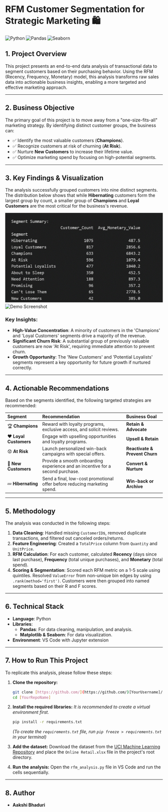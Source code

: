 # RFM Customer Segmentation for Strategic Marketing 🛍️

![Python](https://img.shields.io/badge/Python-3.10+-blue?style=for-the-badge&logo=python)
![Pandas](https://img.shields.io/badge/Pandas-1.5-blue?style=for-the-badge&logo=pandas)
![Seaborn](https://img.shields.io/badge/Seaborn-0.12-blue?style=for-the-badge&logo=seaborn)

## 1. Project Overview

This project presents an end-to-end data analysis of transactional data to segment customers based on their purchasing behavior. Using the RFM (Recency, Frequency, Monetary) model, this analysis transforms raw sales data into actionable business insights, enabling a more targeted and effective marketing approach.

---

## 2. Business Objective

The primary goal of this project is to move away from a "one-size-fits-all" marketing strategy. By identifying distinct customer groups, the business can:
* ✅ Identify the most valuable customers (**Champions**).
* ✅ Recognize customers at risk of churning (**At Risk**).
* ✅ Nurture **New Customers** to increase their lifetime value.
* ✅ Optimize marketing spend by focusing on high-potential segments.

---

## 3. Key Findings & Visualization

The analysis successfully grouped customers into nine distinct segments. The distribution below shows that while **Hibernating** customers form the largest group by count, a smaller group of **Champions** and **Loyal Customers** are the most critical for the business's revenue.


![Demo Screenshot](segment.jpg)
![Demo Screenshot](./assets/demo.png)

### Key Insights:
* **High-Value Concentration**: A minority of customers in the 'Champions' and 'Loyal Customers' segments drive a majority of the revenue.
* **Significant Churn Risk**: A substantial group of previously valuable customers are now 'At Risk', requiring immediate attention to prevent churn.
* **Growth Opportunity**: The 'New Customers' and 'Potential Loyalists' segments represent a key opportunity for future growth if nurtured correctly.

---

## 4. Actionable Recommendations

Based on the segments identified, the following targeted strategies are recommended:

| Segment | Recommendation | Business Goal |
| :--- | :--- | :--- |
| 🏆 **Champions** | Reward with loyalty programs, exclusive access, and solicit reviews. | **Retain & Advocate** |
| ❤️ **Loyal Customers** | Engage with upselling opportunities and loyalty programs. | **Upsell & Retain** |
| 😟 **At Risk** | Launch personalized win-back campaigns with special offers. | **Reactivate & Prevent Churn** |
| 🌱 **New Customers** | Provide a smooth onboarding experience and an incentive for a second purchase. | **Convert & Nurture** |
| 💤 **Hibernating** | Send a final, low-cost promotional offer before reducing marketing spend. | **Win-back or Archive** |

---

## 5. Methodology

The analysis was conducted in the following steps:
1.  **Data Cleaning**: Handled missing `CustomerID`s, removed duplicate transactions, and filtered out canceled orders/returns.
2.  **Feature Engineering**: Created a `TotalPrice` column from `Quantity` and `UnitPrice`.
3.  **RFM Calculation**: For each customer, calculated **Recency** (days since last purchase), **Frequency** (total unique purchases), and **Monetary** (total spend).
4.  **Scoring & Segmentation**: Scored each RFM metric on a 1-5 scale using quintiles. Resolved `ValueError` from non-unique bin edges by using `.rank(method='first')`. Customers were then grouped into named segments based on their R and F scores.

---

## 6. Technical Stack

* **Language**: Python
* **Libraries**:
    * **Pandas**: For data cleaning, manipulation, and analysis.
    * **Matplotlib & Seaborn**: For data visualization.
* **Environment**: VS Code with Jupyter extension

---

## 7. How to Run This Project

To replicate this analysis, please follow these steps:

1.  **Clone the repository:**
    ```bash
    git clone [https://github.com/](https://github.com/)[YourUsername]/[YourRepoName].git
    cd [YourRepoName]
    ```

2.  **Install the required libraries:**
    *It is recommended to create a virtual environment first.*
    ```bash
    pip install -r requirements.txt
    ```
    *(To create the `requirements.txt` file, run `pip freeze > requirements.txt` in your terminal)*

3.  **Add the dataset:**
    Download the dataset from the [UCI Machine Learning Repository](https://archive.ics.uci.edu/ml/datasets/online+retail) and place the `Online Retail.xlsx` file in the project's root directory.

4.  **Run the analysis:**
    Open the `rfm_analysis.py` file in VS Code and run the cells sequentially.

---

## 8. Author

* **Aakshi Bhaduri**

